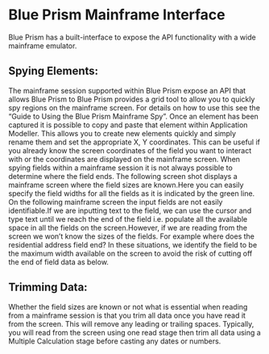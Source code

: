 # Blue Prism Mainframe Interface

Blue Prism has a built-interface to expose the API functionality with a wide mainframe emulator.

## Spying Elements:

  The mainframe session supported within Blue Prism expose an API that allows Blue Prism to Blue Prism provides a grid tool to allow you to quickly spy regions on the mainframe screen. For details on how to use this see the “Guide to Using the Blue Prism Mainframe Spy”.
  Once an element has been captured it is possible to copy and paste that element within 
Application Modeller. This allows you to create new elements quickly and simply rename them and set the appropriate X, Y coordinates. This can be useful if you already know the screen 
coordinates of the field you want to interact with or the coordinates are displayed on the 
mainframe screen.
  When spying fields within a mainframe session it is not always possible to determine where the field ends. The following screen shot displays a mainframe screen where the field sizes are known.Here you can easily specify the field widths for all the fields as it is indicated by the green line. On the following mainframe screen the input fields are not easily identifiable.If we are inputting text to the field, we can use the cursor and type text until we reach the end of the field i.e. populate all the available space in all the fields on the screen.However, if we are reading from the screen we won’t know the sizes of the fields. For example where does the residential address field end? In these situations, we identify the field to be the maximum width available on the screen to avoid the risk of cutting off the end of field data as below.

## Trimming Data:

  Whether the field sizes are known or not what is essential when reading from a mainframe session is that you trim all data once you have read it from the screen. This will remove any leading or trailing spaces. Typically, you will read from the screen using one read stage then trim all data using a Multiple Calculation stage before casting any dates or numbers.
